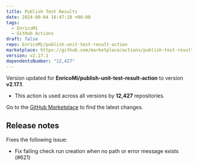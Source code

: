 ```yaml
---
title: Publish Test Results
date: 2024-09-04 16:47:18 +00:00
tags:
  - EnricoMi
  - GitHub Actions
draft: false
repo: EnricoMi/publish-unit-test-result-action
marketplace: https://github.com/marketplace/actions/publish-test-results
version: v2.17.1
dependentsNumber: "12,427"
---
```



Version updated for **EnricoMi/publish-unit-test-result-action** to version **v2.17.1**.
- This action is used across all versions by **12,427** repositories.

Go to the [GitHub Marketplace](https://github.com/marketplace/actions/publish-test-results) to find the latest changes.

## Release notes

Fixes the following issue:

* Fix failing check run creation when no path or error message exists (#621)
